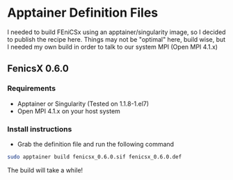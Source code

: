 # Apptainer Definition Files
I needed to build FEniCSx using an apptainer/singularity image, so I decided to publish the recipe here. Things may not be "optimal" here, build wise, but I needed my own build in order to talk to our system MPI (Open MPI 4.1.x) 

## FenicsX 0.6.0

### Requirements

- Apptainer or Singularity (Tested on 1.1.8-1.el7)
- Open MPI 4.1.x on your host system


### Install instructions

- Grab the definition file and run the following command
```bash
sudo apptainer build fenicsx_0.6.0.sif fenicsx_0.6.0.def
```

The build will take a while! 



